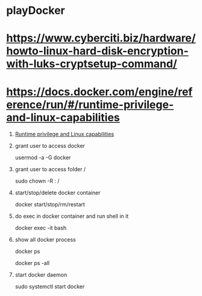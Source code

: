 # playDocker 
# https://www.cyberciti.biz/hardware/howto-linux-hard-disk-encryption-with-luks-cryptsetup-command/
# https://docs.docker.com/engine/reference/run/#/runtime-privilege-and-linux-capabilities
1. [Runtime privilege and Linux capabilities](https://docs.docker.com/engine/reference/run/#/runtime-privilege-and-linux-capabilities)

2. grant user <user> to access docker

   usermod -a -G docker <user>

3. grant user <user> to access folder /<folder>
   
   sudo chown -R <user>: /<folder>

4. start/stop/delete docker container <container>
   
   docker start/stop/rm/restart <container>

5. do exec in docker container and run shell in it
   
   docker exec -it <container> bash

6. show all docker process
   
   docker ps
   
   docker ps -all

7. start docker daemon
   
   sudo systemctl start docker
